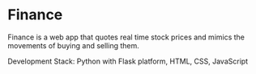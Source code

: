 # Finance

Finance is a web app that quotes real time stock prices and mimics the movements of buying and selling them. 

Development Stack: Python with Flask platform, HTML, CSS, JavaScript
